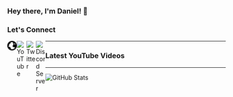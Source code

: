 ### Hey there, I'm Daniel! 👋

### Let's Connect
[<img align="left" alt="Website" width="22px" src="https://raw.githubusercontent.com/iconic/open-iconic/master/svg/globe.svg" />][website]
[<img align="left" alt="YouTube" width="22px" src="https://cdn.jsdelivr.net/npm/simple-icons@v3/icons/youtube.svg" />][youtube]
[<img align="left" alt="Twitter" width="22px" src="https://cdn.jsdelivr.net/npm/simple-icons@v3/icons/twitter.svg" />][twitter]
[<img align="left" alt="Discord Server" width="22px" src="https://cdn.jsdelivr.net/npm/simple-icons@v3/icons/discord.svg" />][discord-server]

---

### Latest YouTube Videos
<!-- YOUTUBE:START -->
<!-- YOUTUBE:END -->

---

<img align="left" alt="GitHub Stats" src="https://github-readme-stats.vercel.app/api?username=daniellochner&show_icons=true&hide_border=true" />

[website]: https://daniellochner.com
[twitter]: https://twitter.com/daniellochner
[youtube]: https://youtube.com/daniellochner
[discord-server]: https://discord.com/invite/CpugBB4r7W 